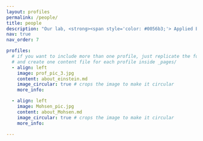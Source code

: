 ```yaml
---
layout: profiles
permalink: /people/
title: people
description: "Our lab, <strong><span style='color: #0056b3;'> Applied Energy Transport Lab </span></strong> (AET Lab) is dedicated to interdisciplinary research, welcoming students with diverse backgrounds in materials science, electrical engineering, mechanical engineering, chemical engineering, physics, and mathematics. We focus on driving innovation in renewable energy, optical filtering, and biosensors for applications across high-tech industries, ocean exploration, aerospace, and medicine, fostering collaboration to tackle complex challenges in these fields."
nav: true
nav_order: 7

profiles:
  # if you want to include more than one profile, just replicate the following block
  # and create one content file for each profile inside _pages/
  - align: left
    image: prof_pic_3.jpg
    content: about_einstein.md
    image_circular: true # crops the image to make it circular
    more_info:

  - align: left
    image: Mohsen_pic.jpg
    content: about_Mohsen.md
    image_circular: true # crops the image to make it circular
    more_info:

---
```


